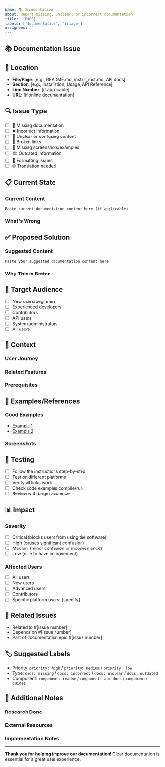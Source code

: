 ```yaml
---
name: 📚 Documentation
about: Report missing, unclear, or incorrect documentation
title: '[DOCS] '
labels: ['documentation', 'triage']
assignees: ''
---
```


## 📚 Documentation Issue

<!-- Describe the documentation issue -->

## 📍 Location

<!-- Where is the documentation issue located? -->

- **File/Page**: [e.g., README.md, install_rust.md, API docs]
- **Section**: [e.g., Installation, Usage, API Reference]
- **Line Number**: [if applicable]
- **URL**: [if online documentation]

## 🔍 Issue Type

<!-- Select the type of documentation issue -->

- [ ] 📝 Missing documentation
- [ ] ❌ Incorrect information
- [ ] 🤔 Unclear or confusing content
- [ ] 🔗 Broken links
- [ ] 📸 Missing screenshots/examples
- [ ] 🏗️ Outdated information
- [ ] 🎨 Formatting issues
- [ ] 🌐 Translation needed

## 📋 Current State

<!-- What does the current documentation say? -->

### Current Content
```
Paste current documentation content here (if applicable)
```

### What's Wrong
<!-- Describe what's incorrect, missing, or unclear -->

## ✅ Proposed Solution

<!-- What should the documentation say instead? -->

### Suggested Content
```
Paste your suggested documentation content here
```

### Why This is Better
<!-- Explain why your suggestion improves the documentation -->

## 🎯 Target Audience

<!-- Who is this documentation for? -->

- [ ] New users/beginners
- [ ] Experienced developers
- [ ] Contributors
- [ ] API users
- [ ] System administrators
- [ ] All users

## 📖 Context

<!-- Provide context for this documentation request -->

### User Journey
<!-- Where does this fit in the user's journey? -->

### Related Features
<!-- What features does this documentation cover? -->

### Prerequisites
<!-- What should users know before reading this? -->

## 📸 Examples/References

<!-- Provide examples or references -->

### Good Examples
<!-- Link to good documentation examples -->

- [Example 1](url)
- [Example 2](url)

### Screenshots
<!-- If applicable, add screenshots -->

## 🧪 Testing

<!-- How can we verify the documentation is correct? -->

- [ ] Follow the instructions step-by-step
- [ ] Test on different platforms
- [ ] Verify all links work
- [ ] Check code examples compile/run
- [ ] Review with target audience

## 📊 Impact

<!-- How important is this documentation fix? -->

### Severity
- [ ] Critical (blocks users from using the software)
- [ ] High (causes significant confusion)
- [ ] Medium (minor confusion or inconvenience)
- [ ] Low (nice to have improvement)

### Affected Users
- [ ] All users
- [ ] New users
- [ ] Advanced users
- [ ] Contributors
- [ ] Specific platform users: [specify]

## 🔗 Related Issues

<!-- Link to related documentation issues -->

- Related to #[issue number]
- Depends on #[issue number]
- Part of documentation epic #[issue number]

## 🏷️ Suggested Labels

<!-- Suggest appropriate labels for this issue -->

- Priority: `priority: high` / `priority: medium` / `priority: low`
- Type: `docs: missing` / `docs: incorrect` / `docs: unclear` / `docs: outdated`
- Component: `component: readme` / `component: api-docs` / `component: guides`

## 📝 Additional Notes

<!-- Any additional context or information -->

### Research Done
<!-- Any research you've done on this topic -->

### External Resources
<!-- Links to external resources that might help -->

### Implementation Notes
<!-- Any technical considerations for implementing this documentation -->

---

**Thank you for helping improve our documentation!** Clear documentation is essential for a great user experience.